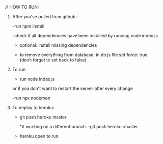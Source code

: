 // HOW TO RUN:

1. After you've pulled from github:

   -run npm install

   -check if all dependencies have been installed by running node index.js

   - optional: install missing dependencies

   - to remove everything from database:
     in db.js file set force: true (don't forget to set back to false)

2. To run:

   - run node index.js

   or if you don't want to restart the server after every change

   -run npx nodemon

3. To deploy to heroku:

   - git push heroku master

     \*if working on a different branch:
     -git push heroku <yourbranch>:master

   - heroku open to run
